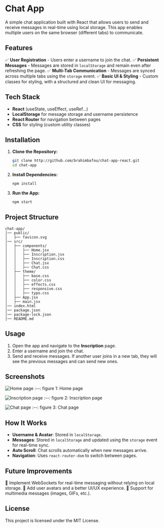 # Chat App

A simple chat application built with React that allows users to send and receive messages in real-time using local storage. This app enables multiple users on the same browser (different tabs) to communicate.

## Features

✅ **User Registration** - Users enter a username to join the chat. 
✅ **Persistent Messages** - Messages are stored in `localStorage` and remain even after refreshing the page.
✅ **Multi-Tab Communication** - Messages are synced across multiple tabs using the `storage` event.
✅ **Basic UI & Styling** - Custom classes for styling, with a structured and clean UI for messaging.

## Tech Stack

- **React** (useState, useEffect, useRef...)
- **LocalStorage** for message storage and username persistence
- **React Router** for navigation between pages
- **CSS** for styling (custom utility classes)

## Installation

1. **Clone the Repository:**
   ```bash
   git clone http://github.com/brahimbafou/chat-app-react.git
   cd chat-app
   ```

2. **Install Dependencies:**
   ```bash
   npm install
   ```

3. **Run the App:**
   ```bash
   npm start
   ```

## Project Structure

```
chat-app/
│── public/
│   ├── favicon.svg
│── src/
│   ├── components/
│   │   ├── Home.jsx
│   │   ├── Inscription.jsx
│   │   ├── Inscription.css
│   │   ├── Chat.jsx
│   │   ├── Chat.css
│   ├── theme/
│   │   ├── base.css
│   │   ├── color.css
│   │   ├── effects.css
│   │   ├── responsive.css
│   │   ├── typo.css
│   ├── App.jsx
│   ├── main.jsx
│── index.html
│── package.json
│── package-lock.json
│── README.md
```

## Usage

1. Open the app and navigate to the **Inscription** page.
2. Enter a username and join the chat.
3. Send and receive messages. If another user joins in a new tab, they will see the previous messages and can send new ones.

## Screenshots

![Home page](https://github.com/user-attachments/assets/ab992c9f-ceea-4b5a-858d-50d700cc64ff)
 :--:
 figure 1: Home page

![Inscription page](https://github.com/user-attachments/assets/04c9adac-046a-42db-8f52-511d1e212d99)
 :--:
 figure 2: Inscription page

 ![Chat page](https://github.com/user-attachments/assets/df68f0c5-f67d-47f1-a9be-7f2ddebd8a15)
 :--:
 figure 3: Chat page


## How It Works

- **Username & Avatar**: Stored in `localStorage`.
- **Messages**: Stored in `localStorage` and updated using the `storage` event for real-time sync.
- **Auto Scroll**: Chat scrolls automatically when new messages arrive.
- **Navigation**: Uses `react-router-dom` to switch between pages.

## Future Improvements

🚀 Implement WebSockets for real-time messaging without relying on local storage.
🚀 Add user avatars and a better UI/UX experience.
🚀 Support for multimedia messages (images, GIFs, etc.).

## License

This project is licensed under the MIT License.
